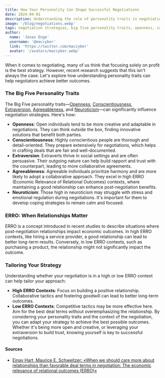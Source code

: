 ```yaml
---
title: How Your Personality Can Shape Successful Negotiations
date: 2024-04-01
description: Understanding the role of personality traits in negotiations reveals that focusing on relationship-building, especially in high ERRO contexts, can be more beneficial than prioritizing profit alone.
image: '/blog/negotiations.webp'
tags: negotiation strategies, big five personality traits, openness, conscientiousness, extraversion, agreeableness, neuroticism, ERRO, economic relevance of relational outcomes, relationship-building, collaborative tactics, competitive tactics, negotiation context, personality influence on negotiation, psychology of negotiation, successful negotiation, negotiation outcomes
author:
  name: 'Jonas Enge'
  username: '@maccyber'
  link: 'https://twitter.com/maccyber'
  avatar: '/avatars/maccyber.webp'
---
```


When it comes to negotiating, many of us think that focusing solely on profit is the best strategy. However, recent research suggests that this isn't always the case. Let's explore how understanding personality traits can help negotiators achieve better outcomes.

### The Big Five Personality Traits

The Big Five personality traits—[Openness](/articles/openness_to_experience), [Conscientiousness](/articles/conscientiousness), [Extraversion](/articles/extraversion), [Agreeableness](/articles/agreeableness), and [Neuroticism](/articles/neuroticism)—can significantly influence negotiation strategies. Here's how:

- **Openness**: Open individuals tend to be more creative and adaptable in negotiations. They can think outside the box, finding innovative solutions that benefit both parties.
- **Conscientiousness**: Highly conscientious people are thorough and detail-oriented. They prepare extensively for negotiations, which helps in crafting deals that are fair and well-documented.
- **Extraversion**: Extraverts thrive in social settings and are often persuasive. Their outgoing nature can help build rapport and trust with the counterpart, leading to more collaborative agreements.
- **Agreeableness**: Agreeable individuals prioritize harmony and are more likely to adopt a collaborative approach. They excel in high ERRO (Economic Relevance of Relational Outcomes) contexts, where maintaining a good relationship can enhance post-negotiation benefits.
- **Neuroticism**: Those high in neuroticism may struggle with stress and emotional regulation during negotiations. It's important for them to develop coping strategies to remain calm and focused.

### ERRO: When Relationships Matter

ERRO is a concept introduced in recent studies to describe situations where post-negotiation relationships impact economic outcomes. In high ERRO contexts, like hiring a service provider, a good relationship can lead to better long-term results. Conversely, in low ERRO contexts, such as purchasing a product, the relationship might not significantly impact the outcome.

### Tailoring Your Strategy

Understanding whether your negotiation is in a high or low ERRO context can help tailor your approach:

- **High ERRO Contexts**: Focus on building a positive relationship. Collaborative tactics and fostering goodwill can lead to better long-term outcomes.
- **Low ERRO Contexts**: Competitive tactics may be more effective here. Aim for the best deal terms without overemphasizing the relationship.
  By considering your personality traits and the context of the negotiation, you can adapt your strategy to achieve the best possible outcomes. Whether it's being more open and creative, or leveraging your extraversion to build trust, knowing yourself is key to successful negotiations.

#### **Sources**

- [Einav Hart, Maurice E. Schweitzer: «When we should care more about relationships than favorable deal terms in negotiation: The economic relevance of relational outcomes (ERRO)»](https://doi.org/10.1016/j.obhdp.2021.104108)
